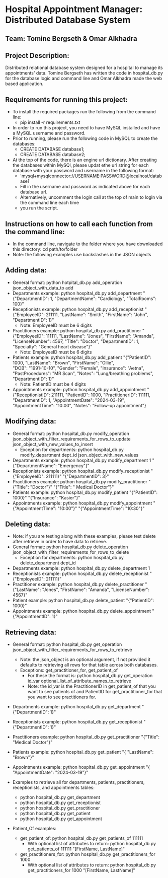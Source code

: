 # Hospital Appointment Manager: Distributed Database System

## Team: Tomine Bergseth & Omar Alkhadra 

## Project Description:
Distributed relational database system designed for a hospital to manage its appointments' data.
Tomine Bergseth has written the code in hospital_db.py for the database logic and command line
and Omar Alkhadra made the web based application.

## Requirements for running this project:
- To install the required packages run the following from the command line:
  - pip install -r requirements.txt
- In order to run this project, you need to have MySQL installed and have a MySQL username and password.
- Prior to running, please run the following code in MySQL to create the databases: 
  - CREATE DATABASE database1;
  - CREATE DATABASE database2;
- At the top of the code, there is an engine url dictionary. After creating the databases within MySQl,
  please updat ethe url string for each database with your password and username in the following format:
  - 'mysql+mysqlconnector://USERNAME:PASSWORD@localhost/database1'
  - Fill in the username and password as indicated above for each database url.
  - Alternatively, uncomment the login call at the top of main to login via the command line each time
  - you run the script.

## Instructions on how to call each function from the command line:
- In the command line, navigate to the folder where you have downloaded this directory: cd path/to/folder
- Note: the following examples use backslashes in the JSON objects 

## Adding data:
- General format: python hotpital_db.py add_operation json_object_with_data_to add
- Departments example: python hospital_db.py add_department 
  "{\"DepartmentID\": 1, \"DepartmentName\": \"Cardiology\", \"TotalRooms\": 100}"
- Receptionists example: python hospital_db.py add_receptionist 
  "{\"EmployeeID\": 211111, \"LastName\": \"Smith\", \"FirstName\": \"John\", \"DepartmentID\": 1}"
  - Note: EmployeeID must be 6 digits
- Practitioners example: python hospital_db.py add_practitioner 
  "{\"EmployeeID\": 111111, \"LastName\": \"Jones\", \"FirstName\": \"Amanda\",
  \"LicenseNumber\": 4567,  \"Title\": \"Doctor\", \"DepartmentID\": 1, \"Specialty\": \"General heart disease\"}"
  - Note: EmployeeID must be 6 digits
- Patients example: python hospital_db.py add_patient 
  "{\"PatientID\": 1000, \"LastName\": \"Brown\", \"FirstName\": \"Ollie\",  
  \"DOB\": \"1991-10-10\",  \"Gender\": \"Female\",  \"Insurance\": \"Aetna\", \"PastProcedures\":
  \"MR Scan\", \"Notes\":  \"Lung/breathing problems\",  \"DepartmentID\": 1}"
  - Note: PatientID must be 4 digits
- Appointments example: python hospital_db.py add_appointment "{\"ReceptionistID\": 211111,
 \"PatientID\": 1000, \"PractitionerID\": 111111, \"DepartmentID\": 1, \"AppointmentDate\": 
 \"2024-03-19\", \"AppointmentTime\": \"10:00\", \"Notes\": \"Follow-up appointment\"}

## Modifying data:
- General format:  python hospital_db.py modify_operation json_object_with_filter_requirements_for_rows_to_update 
  json_object_with_new_values_to_insert
  - Exception for departments: python hospital_db.py modify_department dept_id json_object_with_new_values
- Departments example: python hospital_db.py modify_department 1 "{\"DepartmentName\": \"Emergency\"}"
- Receptionists example: python hospital_db.py modify_receptionist "{\"EmployeeID\": 211111}" "{\"DepartmentID\": 3}"
- Practitioners example: python hospital_db.py modify_practitioner "{\"Title\": \"Doctor\"}" 
  "{\"Title\": \" Medical Doctor\"}"  
- Patients example: python hospital_db.py modify_patient "{\"PatientID\": 1000}"  "{\"Insurance\": \"Kasier\"}" 
- Appointments example: python hospital_db.py modify_appointment "{\"AppointmentTime\": \"10:00\"}"
  "{\"AppointmentTime\": \"10:30\"}"

## Deleting data:
- Note: if you are testing along with these examples, please test delete after retrieve in order to have data to retrieve.
- General format: python hospital_db.py delete_operation json_object_with_filter_requirements_for_rows_to_delete
  - Exception for departments: python hospital_db.py delete_department dept_id
- Departments example: python hospital_db.py delete_department 1
- Receptionists example: python hospital_db.py delete_receptionist  "{\"EmployeeID\": 211111}"
- Practitioner example: python hospital_db.py delete_practitioner "{\"LastName\": \"Jones\", \"FirstName\": \"Amanda\", 
  \"LicenseNumber\": 4567}"
- Patient example: python hospital_db.py delete_patient "{\"PatientID\": 1000}"
- Appointments example: python hospital_db.py delete_appointment  "{\"AppointmentID\": 1}"

## Retrieving data:
- General format: python hospital_db.py get_operation json_object_with_filter_requirements_for_rows_to_retrieve
  - Note: the json_object is an optional argument, if not provided it defaults to retrieving all rows for that table
    across both databases.
  - Exceptions: get_practitioner_for, get_patient_of
    - For these the format is: python hospital_db.py get_operation id_var optional_list_of_attribute_names_to_retrieve
    - Note: the id_var is the PractitionerID in get_patient_of that you want to see patients of and
      PatientID for get_practitioner_for that you want to see practitioners for.
- Departments example: python hospital_db.py get_department "{\"DepartmentID\": 1}"
- Receptionists example: python hospital_db.py get_receptionist "{\"DepartmentID\": 1}"
- Practitioners example: python hospital_db.py get_practitioner "{\"Title\": \"Medical Doctor\"}"
- Patients example: python hospital_db.py get_patient "{ \"LastName\":  \"Brown\"}"
- Appointments example: python hospital_db.py get_appointment "{ \"AppointmentDate\": \"2024-03-19\"}"

- Examples to retrieve all for departments, patients, practitioners, receptionists, and appointments tables:
  - python hospital_db.py get_department
  - python hospital_db.py get_receptionist
  - python hospital_db.py get_practitioner
  - python hospital_db.py get_patient
  - python hospital_db.py get_appointment
  
- Patient_Of examples:
  - get_patient_of: python hospital_db.py get_patients_of 111111
    - With optional list of attributes to return: python hospital_db.py get_patients_of 111111 "[FirstName, LastName]"
  - get_practitioners_for: python hospital_db.py get_practitioners_for 1000
    - With optional list of attributes to return: python hospital_db.py get_practitioners_for 1000 "[FirstName, LastName]"

